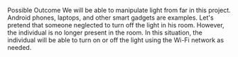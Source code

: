 Possible Outcome
We will be able to manipulate light from far in this project. Android phones, laptops, and other
smart gadgets are examples. Let's pretend that someone neglected to turn off the light in his
room. However, the individual is no longer present in the room. In this situation, the individual
will be able to turn on or off the light using the Wi-Fi network as needed.
